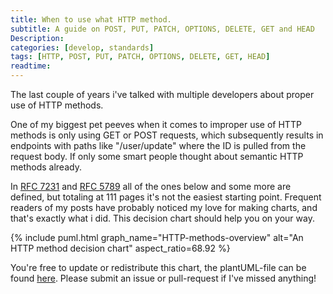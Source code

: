 ```yaml
---
title: When to use what HTTP method.
subtitle: A guide on POST, PUT, PATCH, OPTIONS, DELETE, GET and HEAD
Description:
categories: [develop, standards]
tags: [HTTP, POST, PUT, PATCH, OPTIONS, DELETE, GET, HEAD]
readtime: 
---
```


The last couple of years i've talked with multiple developers about proper use of HTTP methods.

One of my biggest pet peeves when it comes to improper use of HTTP methods is only using GET or POST requests, which subsequently results in endpoints with paths like "/user/update" where the ID is pulled from the request body. If only some smart people thought about semantic HTTP methods already. 

In [RFC 7231](https://tools.ietf.org/html/rfc7231) and [RFC 5789](https://tools.ietf.org/html/rfc5789) all of the ones below and some more are defined, but totaling at 111 pages it's not the easiest starting point. Frequent readers of my posts have probably noticed my love for making charts, and that's exactly what i did. This decision chart should help you on your way.

{% include puml.html graph_name="HTTP-methods-overview"  alt="An HTTP method decision chart" aspect_ratio=68.92 %}

You're free to update or redistribute this chart, the plantUML-file can be found [here](https://github.com/PrinsFrank/PrinsFrank.nl/blob/master/graphs/HTTP-methods-overview.puml). Please submit an issue or pull-request if I've missed anything!  